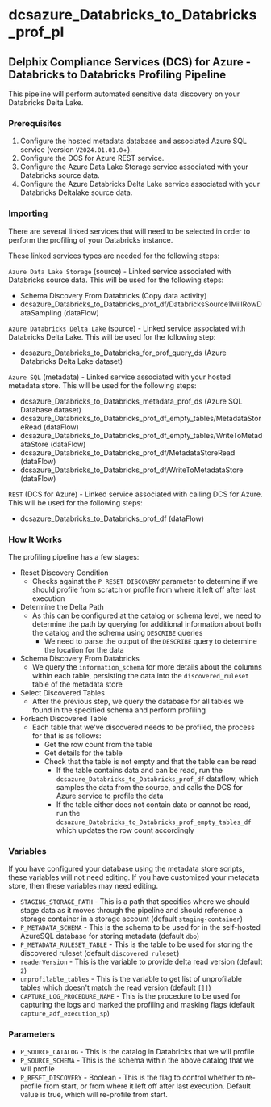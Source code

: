 # dcsazure_Databricks_to_Databricks_prof_pl
## Delphix Compliance Services (DCS) for Azure - Databricks to Databricks Profiling Pipeline

This pipeline will perform automated sensitive data discovery on your Databricks Delta Lake.

### Prerequisites

1. Configure the hosted metadata database and associated Azure SQL service (version `V2024.01.01.0`+).
1. Configure the DCS for Azure REST service.
1. Configure the Azure Data Lake Storage service associated with your Databricks source data.
1. Configure the Azure Databricks Delta Lake service associated with your Databricks Deltalake source data.

### Importing
There are several linked services that will need to be selected in order to perform the profiling of your Databricks
instance.

These linked services types are needed for the following steps:

`Azure Data Lake Storage` (source) - Linked service associated with Databricks source data. This will be used for the
following steps:
* Schema Discovery From Databricks (Copy data activity)
* dcsazure_Databricks_to_Databricks_prof_df/DatabricksSource1MillRowDataSampling (dataFlow)

`Azure Databricks Delta Lake` (source) - Linked service associated with Databricks Delta Lake. This will be used for the
following step:
* dcsazure_Databricks_to_Databricks_for_prof_query_ds (Azure Databricks Delta Lake dataset)

`Azure SQL` (metadata) - Linked service associated with your hosted metadata store. This will be used for the following
steps:
* dcsazure_Databricks_to_Databricks_metadata_prof_ds (Azure SQL Database dataset)
* dcsazure_Databricks_to_Databricks_prof_df_empty_tables/MetadataStoreRead (dataFlow)
* dcsazure_Databricks_to_Databricks_prof_df_empty_tables/WriteToMetadataStore (dataFlow)
* dcsazure_Databricks_to_Databricks_prof_df/MetadataStoreRead (dataFlow)
* dcsazure_Databricks_to_Databricks_prof_df/WriteToMetadataStore (dataFlow)

`REST` (DCS for Azure) - Linked service associated with calling DCS for Azure. This will be used for the following
steps:
* dcsazure_Databricks_to_Databricks_prof_df (dataFlow)

### How It Works
The profiling pipeline has a few stages:
* Reset Discovery Condition
  * Checks against the `P_RESET_DISCOVERY` parameter to determine if we should profile from scratch or profile from where it left off after last execution
* Determine the Delta Path
  * As this can be configured at the catalog or schema level, we need to determine the path by querying for additional
    information about both the catalog and the schema using `DESCRIBE` queries
    * We need to parse the output of the `DESCRIBE` query to determine the location for the data
* Schema Discovery From Databricks
  * We query the `information_schema` for more details about the columns within each table, persisting the data into the
    `discovered_ruleset` table of the metadata store
* Select Discovered Tables
  * After the previous step, we query the database for all tables we found in the specified schema and perform profiling
* ForEach Discovered Table
  * Each table that we've discovered needs to be profiled, the process for that is as follows:
    * Get the row count from the table
    * Get details for the table
    * Check that the table is not empty and that the table can be read
      * If the table contains data and can be read, run the `dcsazure_Databricks_to_Databricks_prof_df` dataflow, which
        samples the data from the source, and calls the DCS for Azure service to profile the data
      * If the table either does not contain data or cannot be read, run the
        `dcsazure_Databricks_to_Databricks_prof_empty_tables_df` which updates the row count accordingly

### Variables

If you have configured your database using the metadata store scripts, these variables will not need editing. If you
have customized your metadata store, then these variables may need editing.

* `STAGING_STORAGE_PATH` - This is a path that specifies where we should stage data as it moves through the pipeline
  and should reference a storage container in a storage account (default `staging-container`)
* `P_METADATA_SCHEMA` - This is the schema to be used for in the self-hosted AzureSQL database for storing metadata
  (default `dbo`)
* `P_METADATA_RULESET_TABLE` - This is the table to be used for storing the discovered ruleset
  (default `discovered_ruleset`)
* `readerVersion` - This is the variable to provide delta read version
  (default `2`)
* `unprofilable_tables` - This is the variable to get list of unprofilable tables which doesn't match the read version
  (default `[]]`)
* `CAPTURE_LOG_PROCEDURE_NAME` - This is the procedure to be used for capturing the logs and marked the profiling and masking flags
  (default `capture_adf_execution_sp`)

### Parameters

* `P_SOURCE_CATALOG` - This is the catalog in Databricks that we will profile
* `P_SOURCE_SCHEMA` - This is the schema within the above catalog that we will profile
* `P_RESET_DISCOVERY` - Boolean - This is the flag to control whether to re-profile from start, or from where it left off after last execution. Default value is true, which will re-profile from start.
